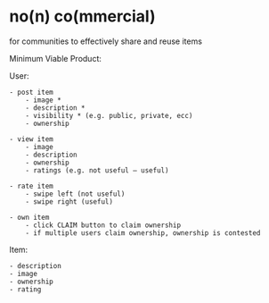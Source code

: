 # no(n) co(mmercial)
for communities to effectively share and reuse items

Minimum Viable Product:

User:

	- post item
		- image *
		- description *
		- visibility * (e.g. public, private, ecc)
		- ownership
		
	- view item
		- image
		- description
		- ownership
		- ratings (e.g. not useful — useful)

	- rate item
		- swipe left (not useful)
		- swipe right (useful)

	- own item
		- click CLAIM button to claim ownership
		- if multiple users claim ownership, ownership is contested

Item:

	- description
	- image
	- ownership
	- rating
